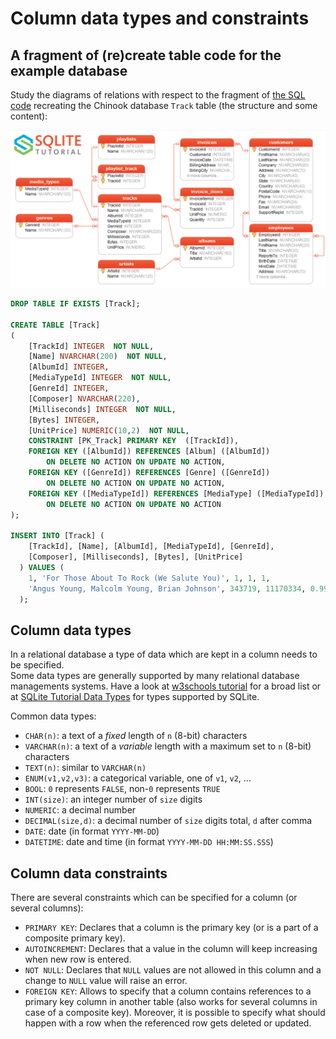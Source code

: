 # Column data types and constraints

## A fragment of (re)create table code for the example database

Study the diagrams of relations with respect to the fragment of [the SQL code](https://raw.githubusercontent.com/lerocha/chinook-database/master/ChinookDatabase/DataSources/Chinook_Sqlite.sql) recreating the Chinook database `Track` table (the structure and some content):

![](images/chinook_diagram.png)

```sql
DROP TABLE IF EXISTS [Track];

CREATE TABLE [Track]
(
    [TrackId] INTEGER  NOT NULL,
    [Name] NVARCHAR(200)  NOT NULL,
    [AlbumId] INTEGER,
    [MediaTypeId] INTEGER  NOT NULL,
    [GenreId] INTEGER,
    [Composer] NVARCHAR(220),
    [Milliseconds] INTEGER  NOT NULL,
    [Bytes] INTEGER,
    [UnitPrice] NUMERIC(10,2)  NOT NULL,
    CONSTRAINT [PK_Track] PRIMARY KEY  ([TrackId]),
    FOREIGN KEY ([AlbumId]) REFERENCES [Album] ([AlbumId])
		ON DELETE NO ACTION ON UPDATE NO ACTION,
    FOREIGN KEY ([GenreId]) REFERENCES [Genre] ([GenreId])
		ON DELETE NO ACTION ON UPDATE NO ACTION,
    FOREIGN KEY ([MediaTypeId]) REFERENCES [MediaType] ([MediaTypeId])
		ON DELETE NO ACTION ON UPDATE NO ACTION
);

INSERT INTO [Track] (
    [TrackId], [Name], [AlbumId], [MediaTypeId], [GenreId],
    [Composer], [Milliseconds], [Bytes], [UnitPrice]
  ) VALUES (
    1, 'For Those About To Rock (We Salute You)', 1, 1, 1,
    'Angus Young, Malcolm Young, Brian Johnson', 343719, 11170334, 0.99
  );
```

## Column data types

In a relational database a type of data which are kept in a column needs to be specified.  
Some data types are generally supported by many relational database managements systems. Have a look at [w3schools tutorial](https://www.w3schools.com/sql/sql_datatypes.asp) for a broad list or at [SQLite Tutorial Data Types](https://www.sqlitetutorial.net/sqlite-data-types/) for types supported by SQLite.

Common data types:
  - `CHAR(n)`: a text of a *fixed* length of `n` (8-bit) characters
  - `VARCHAR(n)`: a text of a *variable* length with a maximum set to `n` (8-bit) characters
  - `TEXT(n)`: similar to `VARCHAR(n)`
  - `ENUM(v1,v2,v3)`: a categorical variable, one of `v1`, `v2`, ...
  - `BOOL`: `0` represents `FALSE`, non-`0` represents `TRUE`
  - `INT(size)`: an integer number of `size` digits
  - `NUMERIC`: a decimal number
  - `DECIMAL(size,d)`: a decimal number of `size` digits total, `d` after comma
  - `DATE`: date (in format `YYYY-MM-DD`)
  - `DATETIME`: date and time (in format `YYYY-MM-DD HH:MM:SS.SSS`)

## Column data constraints

There are several constraints which can be specified for a column (or several columns):
  - `PRIMARY KEY`: Declares that a column is the primary key (or is a part of a composite primary key).
  - `AUTOINCREMENT`: Declares that a value in the column will keep increasing when new row is entered.
  - `NOT NULL`: Declares that `NULL` values are not allowed in this column and a change to `NULL` value will raise an error.
  - `FOREIGN KEY`: Allows to specify that a column contains references to a primary key column in another table (also works for several columns in case of a composite key). Moreover, it is possible to specify what should happen with a row when the referenced row gets deleted or updated.
